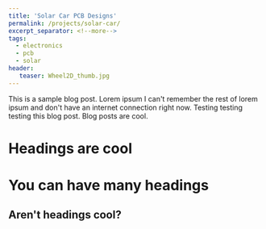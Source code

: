 ```yaml
---
title: 'Solar Car PCB Designs'
permalink: /projects/solar-car/
excerpt_separator: <!--more-->
tags:
  - electronics
  - pcb
  - solar
header:
   teaser: Wheel2D_thumb.jpg
---
```


This is a sample blog post. Lorem ipsum I can't remember the rest of lorem ipsum and don't have an internet connection right now. Testing testing testing this blog post. Blog posts are cool.

<!--more-->
Headings are cool
======

You can have many headings
======

Aren't headings cool?
------